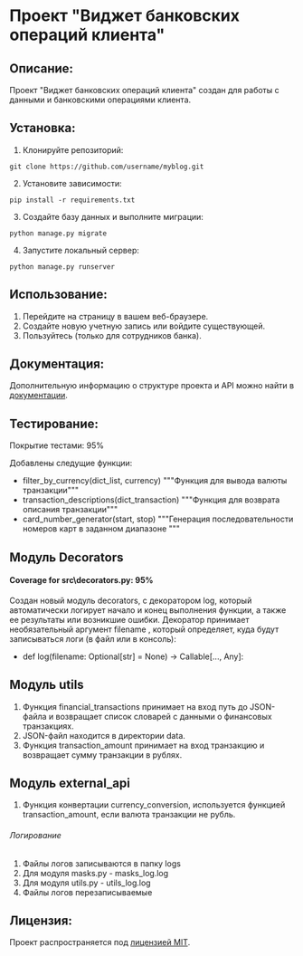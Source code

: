 # Проект "Виджет банковских операций клиента"

## Описание:

Проект "Виджет банковских операций клиента" создан для работы с данными и банковскими операциями клиента.

## Установка:

1. Клонируйте репозиторий:
```
git clone https://github.com/username/myblog.git
```

2. Установите зависимости:
```
pip install -r requirements.txt
```

3. Создайте базу данных и выполните миграции:
```
python manage.py migrate
```

4. Запустите локальный сервер:
```
python manage.py runserver
```
## Использование:

1. Перейдите на страницу в вашем веб-браузере.
2. Создайте новую учетную запись или войдите существующей.
3. Пользуйтесь (только для сотрудников банка).

## Документация:

Дополнительную информацию о структуре проекта и API можно найти в [документации](docs/README.md).

## Тестирование:
Покрытие тестами: 95%

Добавлены  следущие функции:
- filter_by_currency(dict_list, currency)
    """Функция для вывода валюты транзакции"""
- transaction_descriptions(dict_transaction)
    """Функция для возврата описания транзакции"""
- card_number_generator(start, stop)
    """Генерация последовательности номеров карт в заданном диапазоне """

## Модуль Decorators
#### Coverage for src\decorators.py: 95%
Создан новый модуль decorators, с декоратором log, который автоматически логирует начало и конец выполнения функции, а также ее результаты или возникшие ошибки.
Декоратор принимает необязательный аргумент filename , который определяет, куда будут записываться логи (в файл или в консоль):
- def log(filename: Optional[str] = None) -> Callable[..., Any]:

## Модуль utils
1. Функция financial_transactions принимает на вход путь до JSON-файла и возвращает список словарей с данными о 
финансовых транзакциях.
2. JSON-файл находится в директории data.
3. Функция transaction_amount принимает на вход транзакцию и возвращает сумму транзакции в рублях.

## Модуль external_api
1. Функция конвертации currency_conversion, используется функцией transaction_amount, если валюта транзакции не рубль.

###### Логирование
1. Файлы логов записываются в папку logs
2. Для модуля masks.py - masks_log.log
3. Для модуля utils.py - utils_log.log
4. Файлы логов перезаписываемые

## Лицензия:

Проект распространяется под [лицензией MIT](LICENSE).